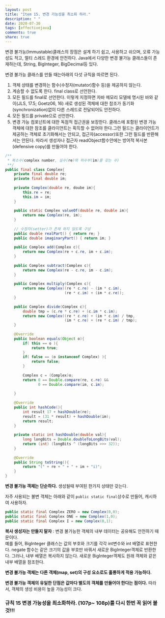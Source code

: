 ```yaml
---
layout: post
title: "Item 15. 변경 가능성을 최소화 하라."
description: " "
date: 2020-07-30
tags: [effectivejava]
comments: true
share: true
---
```


변경 불가능(Immustable)클래스의 장점은 설계 하기 쉽고, 사용하고 쉬으며, 오류 가능성도 적고, 멀티 스레드 환경에 안전하다.
Java에서 다양한 변경 불가능 클래스들이 존재하는데, String, BigInteger, BigDecimal등 있다.

변경 불가능 클래스를 만들 때는아래의 다섯 규칙을 따르면 된다.

1. 객체 상태를 변경하는 함수(수정자(mutator)함수 등)을 제공하지 않는다.
2. 계승할 수 없도록 한다. final class로 선언한다.
3. 모든 필드를 final로 선언한다. 이렇게 지정하면 자바 메모리 모델에 명시된 바와 같이(JLS, 17.5; Goetz06, 16)
   새로 생성된 객체에 대한 참조가 동기화(synchronization)없이 다른 스레드로 전달되어도 안전하다.
4. 모든 필드를 private으로 선언한다.
5. 변경 가능 컴포넌트에 대한 독점적 접근권을 보장한다. 클래스에 포함된 변경 가능 객체에 대한
	 참조를 클라이언트는 획득할 수 없어야 한다.그런 필드는 클라이언트가 제공하는 객체로 초기화해서는 안되고,
	 접근자(accessor)또한 그런 필드를 반환해서는 안된다. 
	 따라서 생성자나 접근자 readObject함수안에는 방어적 복사본(defensive copy)를 만들어야 한다. 

```java
/**
 * 복소수(complex number, 실수(re)와 허수부(im)를 갖는 수)
 **/
public final class Complex{
	private final double re;
	private final double im;
	
	private Complex(double re, doube im){
		this.re = re;
		this.im = im;
	}
	
	public static Complex valueOf(double re, double im){
		return new Complex(re, im);
	}
	
	// 수정자(setter)가 존재 하지 않도록 구성
	public double realPart() { return re; }
	public double imaginaryPart() { return im; }
	
	public Complex add(Complex c){
		return new Complex(re + c.re, im + c.im);
	}
	
	public Complex subtract(Complex c){
		return new Complex(re - c.re, im - c.im);
	}
	
	public Complex multiply(Complex c){
		return new Complex((re * c.re) - (im * c.im), 
						   (re * c.im) + (im * c.re));
	}
	
	public Complex divide(Complex c){
		double tmp = (c.re * c.re) + (c.im * c.im);
		return new Complex((re * c.re) + (im * c.im) / tmp, 
						   (im * c.re) + (re * c.im) / tmp);
	}
	
	@Override
	public boolean equals(Object o){
		if( this == o ){
			return true;
		}
		if( false == (o instanceof Complex) ){
			return false;
		}
		
		Complex c = (Complex)o;
		return 0 == Double.compare(re, c.re) &&
			   0 == Double.compare(im, c.im);
		
	}
	
	@Override
	public int hashCode(){
		int result 17 + hashDouble(re);
		result = (31 * result) + hashDouble(im);
		return result;
	}
	
	private static int hashDouble(double val){
		long longBits = Double.doubleToLongBits(val);
		return (int) (longBits ^ (longBits >>> 32));
	}
	
	@Override
	public String toString(){
		return "(" + re + " + " + im + "i)";
	}
}
```

__변경 불가능 객체는 단순하다.__ 생성될때 부여된 한가지 상태만 갖는다.

자주 사용되는 불변 객체는 아래와 같이 ```public static final```상수로 만들어, 캐시하여 사용하자.
```java
public static final Complex ZERO = new Complex(0,0);
public static final Complex ONE = new Complex(1,0);
public static final Complex I = new Complex(0,1);
```

__복사 생성자는 만들지 말자__ : 변경 불가능한 객체의 내부 데이터는 공유해도 안전하기 때문이다.<br/>
예를 들어, BigInteger 클래스는 값의 부호와 크기를 각각 int변수와 int 배열로 표현한다. negate 함수는
같은 크기의 값을 부호만 바꿔서 새로운 BigInteger객체로 반환한다. 그러나, 내부 배열은 복사하지 않는다.
새로운 BigInteger객체도 원래 객체와 같은 내부 배열을 참조한다.

__변경 불가능 객체는 다른 객체(map, set)의 구성 요소로도 훌룡하게 적용 가능하다.__

__변경 불가능 객체의 유일한 단점은 값마다 별도의 객체를 만들어야 한다는 점이다.__ 따라서, 객체의 생성 비용이 높을 가능성이 크다.


### 규칙 15 변경 가능성을 최소화하라. (107p~ 108p)를 다시 한번 꼭 읽어 볼것!!!
